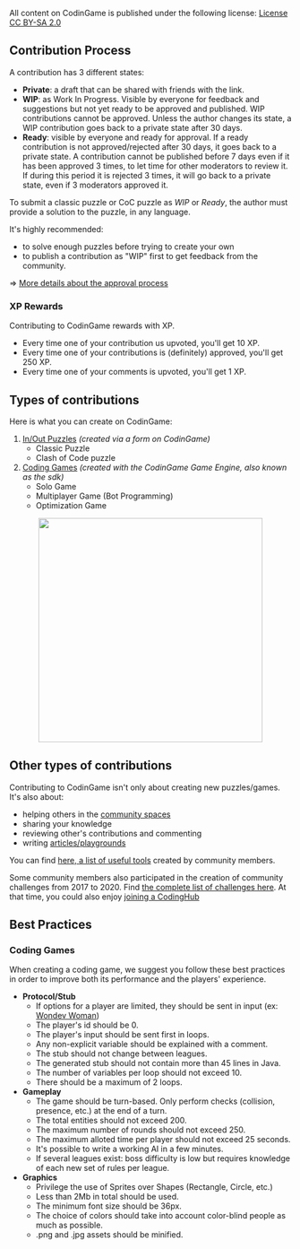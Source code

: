 All content on CodinGame is published under the following license:
[License CC BY-SA 2.0](https://creativecommons.org/licenses/by-sa/2.0/)

## Contribution Process

A contribution has 3 different states:

- **Private**: a draft that can be shared with friends with the link.
- **WIP**: as Work In Progress. Visible by everyone for feedback and suggestions but not yet ready to be approved and published. WIP contributions cannot be approved. Unless the author changes its state, a WIP contribution goes back to a private state after 30 days.
- **Ready**: visible by everyone and ready for approval. If a ready contribution is not approved/rejected after 30 days, it goes back to a private state. A contribution cannot be published before 7 days even if it has been approved 3 times, to let time for other moderators to review it. If during this period it is rejected 3 times, it will go back to a private state, even if 3 moderators approved it.

To submit a classic puzzle or CoC puzzle as *WIP* or *Ready*, the author must provide a solution to the puzzle, in any language.

It's highly recommended:
- to solve enough puzzles before trying to create your own
- to publish a contribution as "WIP" first to get feedback from the community. 

=> [More details about the approval process](pages/community/approval.md)

### XP Rewards

Contributing to CodinGame rewards with XP.

- Every time one of your contribution us upvoted, you'll get 10 XP.
- Every time one of your contributions is (definitely) approved, you'll get 250 XP.
- Every time one of your comments is upvoted, you'll get 1 XP.

## Types of contributions

Here is what you can create on CodinGame:

1. [In/Out Puzzles](/pages/basics/puzzle.md)
_(created via a form on CodinGame)_
	- Classic Puzzle
	- Clash of Code puzzle
2. [Coding Games](/pages/basics/game.md)
_(created with the CodinGame Game Engine, also known as the sdk)_
	- Solo Game
	- Multiplayer Game (Bot Programming)
	- Optimization Game

<img src="https://www.codingame.com/servlet/mfileservlet?id=66584542418448" width="400" style="margin-left: auto;margin-right: auto;display: block;">

## Other types of contributions

Contributing to CodinGame isn't only about creating new puzzles/games. It's also about:

- helping others in the [community spaces](pages/community/chat.md)
- sharing your knowledge
- reviewing other's contributions and commenting
- writing [articles/playgrounds](pages/community/article.md)

You can find [here, a list of useful tools](pages/community/tool.md) created by community members.

Some community members also participated in the creation of community challenges from 2017 to 2020. Find [the complete list of challenges here](pages/community/contest.md). At that time, you could also enjoy [joining a CodingHub](pages/community/hub.md)

## Best Practices

### Coding Games

When creating a coding game, we suggest you follow these best practices in order to improve both its performance and the players' experience.

- **Protocol/Stub**
  - If options for a player are limited, they should be sent in input (ex: [Wondev Woman](https://www.codingame.com/ide/puzzle/wondev-woman))
  - The player's id should be 0.
  - The player's input should be sent first in loops.
  - Any non-explicit variable should be explained with a comment.
  - The stub should not change between leagues.
  - The generated stub should not contain more than 45 lines in Java.
  - The number of variables per loop should not exceed 10.
  - There should be a maximum of 2 loops.
- **Gameplay**
  - The game should be turn-based. Only perform checks (collision, presence, etc.) at the end of a turn.
  - The total entities should not exceed 200.
  - The maximum number of rounds should not exceed 250.
  - The maximum alloted time per player should not exceed 25 seconds.
  - It's possible to write a working AI in a few minutes.
  - If several leagues exist: boss difficulty is low but requires knowledge of each new set of rules per league.
- **Graphics**
  - Privilege the use of Sprites over Shapes (Rectangle, Circle, etc.)
  - Less than 2Mb in total should be used.
  - The minimum font size should be 36px.
  - The choice of colors should take into account color-blind people as much as possible.
  - .png and .jpg assets should be minified.
